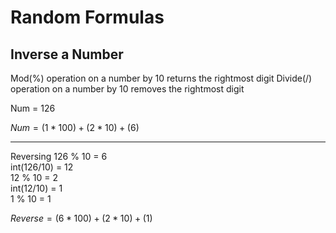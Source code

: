 # Random Formulas

## Inverse a Number

Mod(%) operation on a number by 10 returns the rightmost digit
Divide(/) operation on a number by 10 removes the rightmost digit

Num = 126

$Num = (1*100) + (2*10) + (6)$

---

Reversing 126 % 10 = 6  
int(126/10) = 12  
12 % 10 = 2  
int(12/10) = 1  
1 % 10 = 1

$Reverse = (6*100) + (2*10) + (1)$
